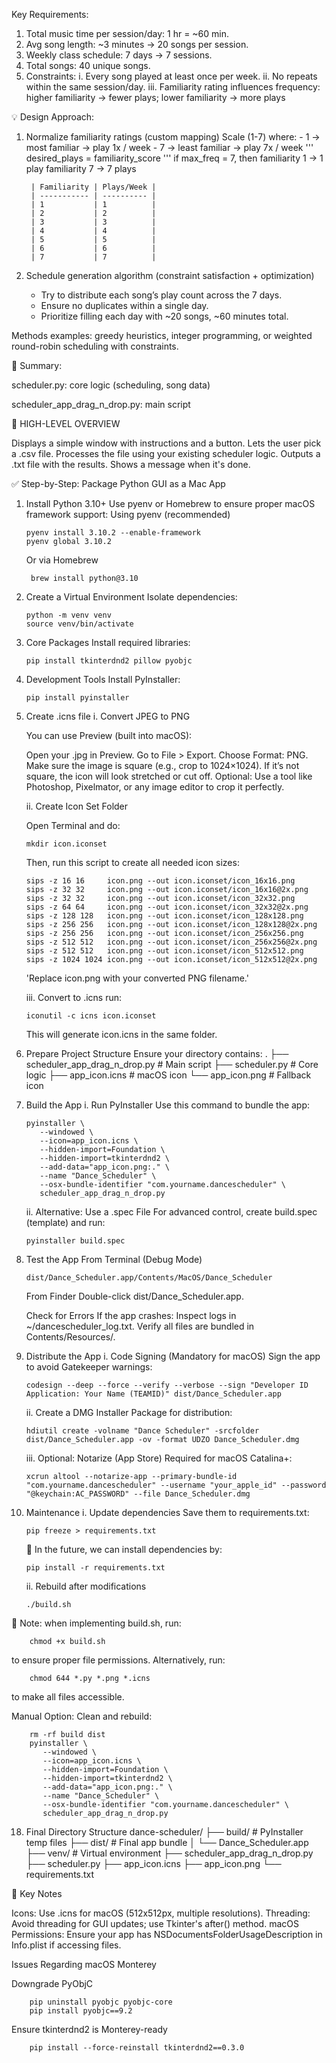 Key Requirements: 

1. Total music time per session/day: 1 hr = ~60 min. 
2. Avg song length: ~3 minutes -> 20 songs per session. 
3. Weekly class schedule: 7 days -> 7 sessions. 
4. Total songs: 40 unique songs. 
5. Constraints: 
    i. Every song played at least once per week. 
    ii. No repeats within the same session/day. 
    iii. Familiarity rating influences frequency: 
        higher familiarity → fewer plays; lower familiarity → more plays

💡 Design Approach: 

1. Normalize familiarity ratings (custom mapping)
    Scale (1-7) where: 
        - 1 -> most familiar -> play 1x / week
        - 7 -> least familiar -> play 7x / week
    ''' desired_plays = familiarity_score '''
        if max_freq = 7, then 
            familiarity 1 -> 1 play
            familiarity 7 -> 7 plays

        | Familiarity | Plays/Week |
        | ----------- | ---------- |
        | 1           | 1          |
        | 2           | 2          |
        | 3           | 3          |
        | 4           | 4          |
        | 5           | 5          |
        | 6           | 6          |
        | 7           | 7          |

2. Schedule generation algorithm (constraint satisfaction + optimization)
    - Try to distribute each song’s play count across the 7 days. 
    - Ensure no duplicates within a single day. 
    - Prioritize filling each day with ~20 songs, ~60 minutes total.

  Methods examples: greedy heuristics, integer programming, or weighted round-robin scheduling with constraints. 

🧠 Summary:

scheduler.py: core logic (scheduling, song data)

scheduler_app_drag_n_drop.py: main script

📌 HIGH-LEVEL OVERVIEW

Displays a simple window with instructions and a button.
Lets the user pick a .csv file.
Processes the file using your existing scheduler logic.
Outputs a .txt file with the results.
Shows a message when it's done.





✅ Step-by-Step: Package Python GUI as a Mac App


1. Install Python 3.10+
    Use pyenv or Homebrew to ensure proper macOS framework support:
        Using pyenv (recommended)
   
       pyenv install 3.10.2 --enable-framework
       pyenv global 3.10.2

    Or via Homebrew
   
        brew install python@3.10

3. Create a Virtual Environment
    Isolate dependencies:
   
       python -m venv venv
       source venv/bin/activate

5. Core Packages
    Install required libraries:
   
       pip install tkinterdnd2 pillow pyobjc

6. Development Tools
    Install PyInstaller:
   
       pip install pyinstaller

7. Create .icns file
    i. Convert JPEG to PNG

      You can use Preview (built into macOS):

      Open your .jpg in Preview.
      Go to File > Export.
      Choose Format: PNG.
      Make sure the image is square (e.g., crop to 1024×1024). If it’s not square, the icon will look stretched or cut off.
      Optional: Use a tool like Photoshop, Pixelmator, or any image editor to crop it perfectly.

    ii. Create Icon Set Folder

      Open Terminal and do:
   
       mkdir icon.iconset
        
      Then, run this script to create all needed icon sizes:
   
       sips -z 16 16     icon.png --out icon.iconset/icon_16x16.png
       sips -z 32 32     icon.png --out icon.iconset/icon_16x16@2x.png
       sips -z 32 32     icon.png --out icon.iconset/icon_32x32.png
       sips -z 64 64     icon.png --out icon.iconset/icon_32x32@2x.png
       sips -z 128 128   icon.png --out icon.iconset/icon_128x128.png
       sips -z 256 256   icon.png --out icon.iconset/icon_128x128@2x.png
       sips -z 256 256   icon.png --out icon.iconset/icon_256x256.png
       sips -z 512 512   icon.png --out icon.iconset/icon_256x256@2x.png
       sips -z 512 512   icon.png --out icon.iconset/icon_512x512.png
       sips -z 1024 1024 icon.png --out icon.iconset/icon_512x512@2x.png

      'Replace icon.png with your converted PNG filename.'
   
    iii. Convert to .icns
        run:
   
       iconutil -c icns icon.iconset

      This will generate icon.icns in the same folder.

9. Prepare Project Structure
    Ensure your directory contains:
        .
        ├── scheduler_app_drag_n_drop.py  # Main script
        ├── scheduler.py                 # Core logic
        ├── app_icon.icns                # macOS icon
        └── app_icon.png                 # Fallback icon

10. Build the App
    i. Run PyInstaller
        Use this command to bundle the app:
    
        pyinstaller \
           --windowed \
           --icon=app_icon.icns \
           --hidden-import=Foundation \
           --hidden-import=tkinterdnd2 \
           --add-data="app_icon.png:." \
           --name "Dance_Scheduler" \
           --osx-bundle-identifier "com.yourname.dancescheduler" \
           scheduler_app_drag_n_drop.py

    ii. Alternative: Use a .spec File
        For advanced control, create build.spec (template) and run:
    
        pyinstaller build.spec

12. Test the App
    From Terminal (Debug Mode)
    
        dist/Dance_Scheduler.app/Contents/MacOS/Dance_Scheduler
    
    From Finder
        Double-click dist/Dance_Scheduler.app.

    Check for Errors
        If the app crashes:
            Inspect logs in ~/dancescheduler_log.txt.
            Verify all files are bundled in Contents/Resources/.

14. Distribute the App
    i. Code Signing (Mandatory for macOS)
    Sign the app to avoid Gatekeeper warnings:
    
        codesign --deep --force --verify --verbose --sign "Developer ID Application: Your Name (TEAMID)" dist/Dance_Scheduler.app

    ii. Create a DMG Installer
    Package for distribution:
    
        hdiutil create -volname "Dance Scheduler" -srcfolder dist/Dance_Scheduler.app -ov -format UDZO Dance_Scheduler.dmg

    iii. Optional: Notarize (App Store)
    Required for macOS Catalina+:
    
        xcrun altool --notarize-app --primary-bundle-id "com.yourname.dancescheduler" --username "your_apple_id" --password "@keychain:AC_PASSWORD" --file Dance_Scheduler.dmg 

16. Maintenance
    i. Update dependencies
    Save them to requirements.txt:
    
        pip freeze > requirements.txt

    📝 In the future, we can install dependencies by:
    
        pip install -r requirements.txt

    ii. Rebuild after modifications
    
        ./build.sh

🚨 Note: when implementing build.sh, run:

        chmod +x build.sh
        
   to ensure proper file permissions. 
   Alternatively, run: 
   
        chmod 644 *.py *.png *.icns
        
   to make all files accessible. 

   Manual Option: 
      Clean and rebuild:
    
        rm -rf build dist
        pyinstaller \
           --windowed \
           --icon=app_icon.icns \
           --hidden-import=Foundation \
           --hidden-import=tkinterdnd2 \
           --add-data="app_icon.png:." \
           --name "Dance_Scheduler" \
           --osx-bundle-identifier "com.yourname.dancescheduler" \
           scheduler_app_drag_n_drop.py 

18. Final Directory Structure
    dance-scheduler/
    ├── build/                  # PyInstaller temp files
    ├── dist/                   # Final app bundle
    │   └── Dance_Scheduler.app
    ├── venv/                   # Virtual environment
    ├── scheduler_app_drag_n_drop.py
    ├── scheduler.py
    ├── app_icon.icns
    ├── app_icon.png
    └── requirements.txt

🔑 Key Notes

Icons: Use .icns for macOS (512x512px, multiple resolutions).
Threading: Avoid threading for GUI updates; use Tkinter's after() method.
macOS Permissions: Ensure your app has NSDocumentsFolderUsageDescription in Info.plist if accessing files.


  Issues Regarding macOS Monterey

   Downgrade PyObjC
   
        pip uninstall pyobjc pyobjc-core
        pip install pyobjc==9.2    

   Ensure tkinterdnd2 is Monterey-ready
   
        pip install --force-reinstall tkinterdnd2==0.3.0

    
